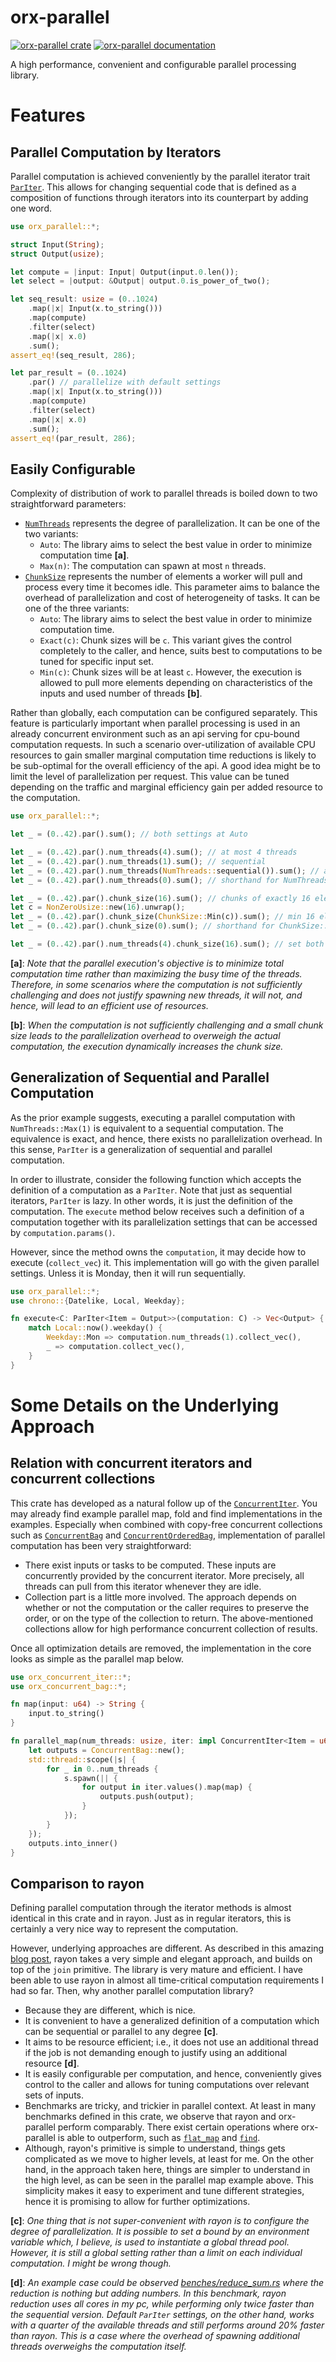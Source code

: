 # orx-parallel

[![orx-parallel crate](https://img.shields.io/crates/v/orx-parallel.svg)](https://crates.io/crates/orx-parallel)
[![orx-parallel documentation](https://docs.rs/orx-parallel/badge.svg)](https://docs.rs/orx-parallel)

A high performance, convenient and configurable parallel processing library.

# Features

## Parallel Computation by Iterators

Parallel computation is achieved conveniently by the parallel iterator trait [`ParIter`](https://docs.rs/orx-parallel/latest/orx_parallel/trait.ParIter.html). This allows for changing sequential code that is defined as a composition of functions through iterators into its counterpart by adding one word.

```rust
use orx_parallel::*;

struct Input(String);
struct Output(usize);

let compute = |input: Input| Output(input.0.len());
let select = |output: &Output| output.0.is_power_of_two();

let seq_result: usize = (0..1024)
    .map(|x| Input(x.to_string()))
    .map(compute)
    .filter(select)
    .map(|x| x.0)
    .sum();
assert_eq!(seq_result, 286);

let par_result = (0..1024)
    .par() // parallelize with default settings
    .map(|x| Input(x.to_string()))
    .map(compute)
    .filter(select)
    .map(|x| x.0)
    .sum();
assert_eq!(par_result, 286);
```

## Easily Configurable

Complexity of distribution of work to parallel threads is boiled down to two straightforward parameters:
* [`NumThreads`](https://docs.rs/orx-parallel/latest/orx_parallel/struct.NumThreads.html) represents the degree of parallelization. It can be one of the two variants:
  * `Auto`: The library aims to select the best value in order to minimize computation time **[a]**.
  * `Max(n)`: The computation can spawn at most `n` threads.
* [`ChunkSize`](https://docs.rs/orx-parallel/latest/orx_parallel/struct.ChunkSize.html) represents the number of elements a worker will pull and process every time it becomes idle. This parameter aims to balance the overhead of parallelization and cost of heterogeneity of tasks. It can be one of the three variants:
  * `Auto`: The library aims to select the best value in order to minimize computation time.
  * `Exact(c)`: Chunk sizes will be `c`. This variant gives the control completely to the caller, and hence, suits best to computations to be tuned for specific input set.
  * `Min(c)`: Chunk sizes will be at least `c`. However, the execution is allowed to pull more elements depending on characteristics of the inputs and used number of threads **[b]**.

Rather than globally, each computation can be configured separately. This feature is particularly important when parallel processing is used in an already concurrent environment such as an api serving for cpu-bound computation requests. In such a scenario over-utilization of available CPU resources to gain smaller marginal computation time reductions is likely to be sub-optimal for the overall efficiency of the api. A good idea might be to limit the level of parallelization per request. This value can be tuned depending on the traffic and marginal efficiency gain per added resource to the computation.

```rust
use orx_parallel::*;

let _ = (0..42).par().sum(); // both settings at Auto

let _ = (0..42).par().num_threads(4).sum(); // at most 4 threads
let _ = (0..42).par().num_threads(1).sum(); // sequential
let _ = (0..42).par().num_threads(NumThreads::sequential()).sum(); // also sequential
let _ = (0..42).par().num_threads(0).sum(); // shorthand for NumThreads::Auto

let _ = (0..42).par().chunk_size(16).sum(); // chunks of exactly 16 elements
let c = NonZeroUsize::new(16).unwrap();
let _ = (0..42).par().chunk_size(ChunkSize::Min(c)).sum(); // min 16 elements
let _ = (0..42).par().chunk_size(0).sum(); // shorthand for ChunkSize::Auto

let _ = (0..42).par().num_threads(4).chunk_size(16).sum(); // set both
```

**[a]**: *Note that the parallel execution's objective is to minimize total computation time rather than maximizing the busy time of the threads. Therefore, in some scenarios where the computation is not sufficiently challenging and does not justify spawning new threads, it will not, and hence, will lead to an efficient use of resources.*

**[b]**: *When the computation is not sufficiently challenging and a small chunk size leads to the parallelization overhead to overweigh the actual computation, the execution dynamically increases the chunk size.*


## Generalization of Sequential and Parallel Computation

As the prior example suggests, executing a parallel computation with `NumThreads::Max(1)` is equivalent to a sequential computation. The equivalence is exact, and hence, there exists no parallelization overhead. In this sense, `ParIter` is a generalization of sequential and parallel computation.

In order to illustrate, consider the following function which accepts the definition of a computation as a `ParIter`. Note that just as sequential iterators, `ParIter` is lazy. In other words, it is just the definition of the computation. The `execute` method below receives such a definition of a computation together with its parallelization settings that can be accessed by `computation.params()`.

However, since the method owns the `computation`, it may decide how to execute (`collect_vec`) it. This implementation will go with the given parallel settings. Unless it is Monday, then it will run sequentially.

```rust
use orx_parallel::*;
use chrono::{Datelike, Local, Weekday};

fn execute<C: ParIter<Item = Output>>(computation: C) -> Vec<Output> {
    match Local::now().weekday() {
        Weekday::Mon => computation.num_threads(1).collect_vec(),
        _ => computation.collect_vec(),
    }
}
```

# Some Details on the Underlying Approach

## Relation with concurrent iterators and concurrent collections

This crate has developed as a natural follow up of the [`ConcurrentIter`](https://crates.io/crates/orx-concurrent-iter). You may already find example parallel map, fold and find implementations in the examples. Especially when combined with copy-free concurrent collections such as [`ConcurrentBag`](https://crates.io/crates/orx-concurrent-bag) and [`ConcurrentOrderedBag`](https://crates.io/crates/orx-concurrent-ordered-bag), implementation of parallel computation has been very straightforward:

* There exist inputs or tasks to be computed. These inputs are concurrently provided by the concurrent iterator. More precisely, all threads can pull from this iterator whenever they are idle.
* Collection part is a little more involved. The approach depends on whether or not the computation or the caller requires to preserve the order, or on the type of the collection to return. The above-mentioned collections allow for high performance concurrent collection of results.

Once all optimization details are removed, the implementation in the core looks as simple as the parallel map below.

```rust
use orx_concurrent_iter::*;
use orx_concurrent_bag::*;

fn map(input: u64) -> String {
    input.to_string()
}

fn parallel_map(num_threads: usize, iter: impl ConcurrentIter<Item = u64>) -> SplitVec<String> {
    let outputs = ConcurrentBag::new();
    std::thread::scope(|s| {
        for _ in 0..num_threads {
            s.spawn(|| {
                for output in iter.values().map(map) {
                    outputs.push(output);
                }
            });
        }
    });
    outputs.into_inner()
}
```
## Comparison to rayon

Defining parallel computation through the iterator methods is almost identical in this crate and in rayon. Just as in regular iterators, this is certainly a very nice way to represent the computation.

However, underlying approaches are different. As described in this amazing [blog post](https://smallcultfollowing.com/babysteps/blog/2015/12/18/rayon-data-parallelism-in-rust/), rayon takes a very simple and elegant approach, and builds on top of the `join` primitive. The library is very mature and efficient. I have been able to use rayon in almost all time-critical computation requirements I had so far. Then, why another parallel computation library?
* Because they are different, which is nice.
* It is convenient to have a generalized definition of a computation which can be sequential or parallel to any degree **[c]**.
* It aims to be resource efficient; i.e., it does not use an additional thread if the job is not demanding enough to justify using an additional resource **[d]**.
* It is easily configurable per computation, and hence, conveniently gives control to the caller and allows for tuning computations over relevant sets of inputs.
* Benchmarks are tricky, and trickier in parallel context. At least in many benchmarks defined in this crate, we observe that rayon and orx-parallel perform comparably. There exist certain operations where orx-parallel is able to outperform, such as [`flat_map`](https://github.com/orxfun/orx-parallel/blob/main/benches/flat_map.rs) and [`find`](https://github.com/orxfun/orx-parallel/blob/main/benches/find.rs).
* Although, rayon's primitive is simple to understand, things gets complicated as we move to higher levels, at least for me. On the other hand, in the approach taken here, things are simpler to understand in the high level, as can be seen in the parallel map example above. This simplicity makes it easy to experiment and tune different strategies, hence it is promising to allow for further optimizations.

**[c]**: *One thing that is not super-convenient with rayon is to configure the degree of parallelization. It is possible to set a bound by an environment variable which, I believe, is used to instantiate a global thread pool. However, it is still a global setting rather than a limit on each individual computation. I might be wrong though.*

**[d]**: *An example case could be observed [benches/reduce_sum.rs](https://github.com/orxfun/orx-parallel/blob/main/benches/reduce_sum.rs) where the reduction is nothing but adding numbers. In this benchmark, rayon reduction uses all cores in my pc, while performing only twice faster than the sequential version. Default `ParIter` settings, on the other hand, works with a quarter of the available threads and still performs around 20% faster than rayon. This is a case where the overhead of spawning additional threads overweighs the computation itself.*
